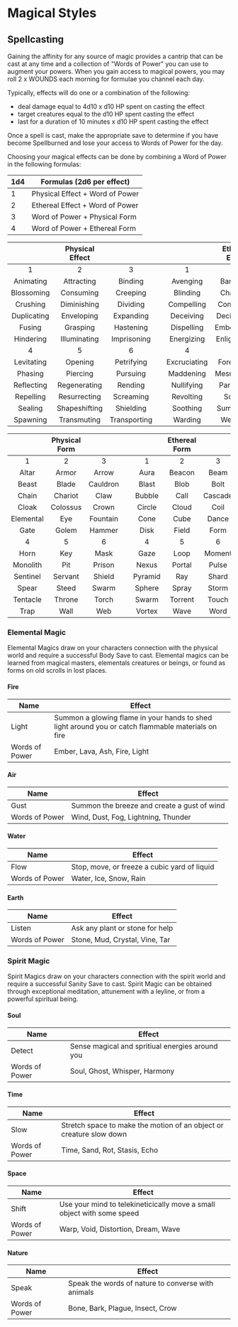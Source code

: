 # Magical Styles
## Spellcasting
Gaining the affinity for any source of magic provides a cantrip that can be cast at any time and a collection of "Words of Power" you can use to augment your powers. When you gain access to magical powers, you may roll 2 x WOUNDS each morning for formulae you channel each day.

Typically, effects will do one or a combination of the following:
- deal damage equal to 4d10 x d10 HP spent on casting the effect
- target creatures equal to the d10 HP spent casting the effect
- last for a duration of 10 minutes x d10 HP spent casting the effect

Once a spell is cast, make the appropriate save to determine if you have become Spellburned and lose your access to Words of Power for the day.

Choosing your magical effects can be done by combining a Word of Power in the following formulas:

|1d4 | Formulas (2d6 per effect) | 
|----|----------|
| 1  | Physical Effect + Word of Power |
| 2  | Ethereal Effect + Word of Power |
| 3  | Word of Power + Physical Form   |
| 4  | Word of Power + Ethereal Form   |

|        | Physical Effect |                   | |                | Ethereal Effect|                |
|:-------------:|:------------:|:-------------:|-|:--------------:|:--------------:|:--------------:|
| 1 | 2 | 3 | | 1 | 2 | 3 |
|   Animating   |  Attracting  |  Binding      | |   Avenging     |   Banishing    |   Bewildering  |
| Blossoming   | Consuming   | Creeping        | |    Blinding     |    Charming     |    Communicating |
| Crushing       | Diminishing | Dividing      | |   Compelling   |   Concealing   |   Deafening    |
| Duplicating   | Enveloping | Expanding       | |   Deceiving    |   Deciphering  |   Disguising    |
| Fusing          | Grasping    | Hastening    | |   Dispelling   |   Emboldening |   Encoding    |
| Hindering     | Illuminating| Imprisoning    | |   Energizing  |   Enlightening |   Enraging   |
| 4 | 5 | 6 || 4 | 5 | 6
| Levitating     | Opening      | Petrifying   | |   Excruciating |   Foreseeing  |   Intoxicating |
| Phasing        | Piercing     | Pursuing     | |   Maddening   |   Mesmerizing |   Mindreading |
| Reflecting    | Regenerating| Rending        | |   Nullifying    |   Paralyzing   |   Revealing    |
| Repelling      | Resurrecting| Screaming     | |   Revolting      |   Scrying       |   Silencing    |
| Sealing        | Shapeshifting| Shielding    | |   Soothing    |   Summoning |   Terrifying    |
| Spawning    | Transmuting | Transporting     | |   Warding     |   Wearying     |   Withering    |


|              | Physical Form |              | |              | Ethereal Form |              |
|:------------:|:-------------:|:------------:|-|:------------:|:-------------:|:------------:|
| 1 | 2 | 3 | | 1 | 2 | 3 |
|   Altar      |   Armor     |   Arrow        | |   Aura       |   Beacon      |   Beam       |
|    Beast     |    Blade    |   Cauldron     | |   Blast      |   Blob        |   Bolt       |
|    Chain     |  Chariot    |     Claw       | |   Bubble     |   Call        |   Cascade    |
|    Cloak     |  Colossus   |    Crown       | |   Circle     |   Cloud       |   Coil       |
| Elemental  |    Eye      |  Fountain        | |   Cone       |   Cube        |   Dance      |
|     Gate     |   Golem     |   Hammer       | |   Disk       |   Field       |   Form       |
| 4 | 5 | 6 || 4 | 5 | 6
|     Horn     |    Key      |     Mask       | |   Gaze       |   Loop        |   Moment     |
|  Monolith   |     Pit      |   Prison       | |   Nexus      |   Portal      |   Pulse      |
|  Sentinel   |  Servant   |   Shield         | |   Pyramid    |   Ray         |   Shard      |
|    Spear     |   Steed     |    Swarm       | |   Sphere     |   Spray       |   Storm      |
|  Tentacle   |   Throne    |     Torch       | |   Swarm      |   Torrent     |   Touch      |
|     Trap     |    Wall     |      Web       | |   Vortex     |   Wave        |   Word       |



### Elemental Magic
Elemental Magics draw on your characters connection with the physical world and require a successful Body Save to cast. Elemental magics can be learned from magical masters, elementals creatures or beings, or found as forms on old scrolls in lost places.

#### Fire
| Name            | Effect        |
|-----------------|-----------------------------|
| Light           | Summon a glowing flame in your hands to shed light around you or catch flammable materials on fire     |
| Words of Power  | Ember, Lava, Ash, Fire, Light |


#### Air
| Name            | Effect        |
|-----------------|-----------------------------|
| Gust            | Summon the breeze and create a gust of wind     |
| Words of Power  | Wind, Dust, Fog, Lightning, Thunder |

#### Water
| Name            | Effect        |
|-----------------|-----------------------------|
| Flow            | Stop, move, or freeze a cubic yard of liquid     |
| Words of Power  | Water, Ice, Snow, Rain |

#### Earth
| Name            | Effect        |
|-----------------|-----------------------------|
| Listen          | Ask any plant or stone for help     |
| Words of Power  | Stone, Mud, Crystal, Vine, Tar |


### Spirit Magic

Spirit Magics draw on your characters connection with the spirit world and require a successful Sanity Save to cast. Spirit Magic can be obtained through exceptional meditation, attunement with a leyline, or from a powerful spiritual being.

#### Soul
| Name            | Effect        |
|-----------------|---------------|
| Detect          | Sense magical and spritiual energies around you|
| Words of Power  | Soul, Ghost, Whisper, Harmony |

#### Time
| Name            | Effect        |
|-----------------|---------------|
| Slow            | Stretch space to make the motion of an object or creature slow down|
| Words of Power  | Time, Sand, Rot, Stasis, Echo |

#### Space
| Name            | Effect        |
|-----------------|---------------|
| Shift           | Use your mind to telekineticically move a small object with some speed|
| Words of Power  | Warp, Void, Distortion, Dream, Wave |

#### Nature
| Name            | Effect        |
|-----------------|---------------|
| Speak           | Speak the words of nature to converse with animals |
| Words of Power  | Bone, Bark, Plague, Insect, Crow |


